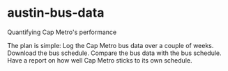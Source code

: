 austin-bus-data
===============

Quantifying Cap Metro's performance

The plan is simple: Log the Cap Metro bus data over a couple of weeks. Download the bus schedule. Compare the bus data with the bus schedule. Have a report on how well Cap Metro sticks to its own schedule.

